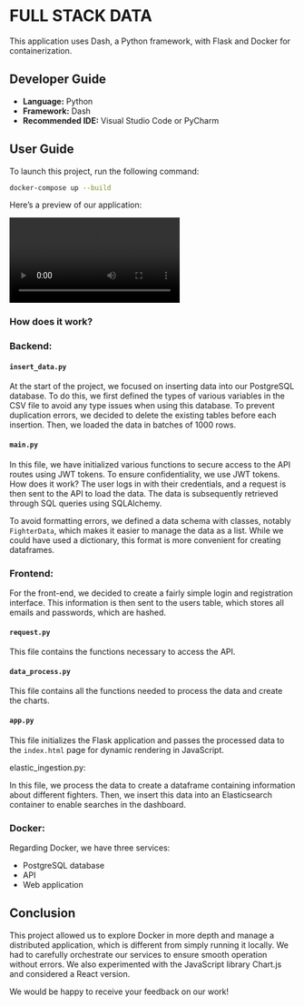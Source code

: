 # FULL STACK DATA

This application uses Dash, a Python framework, with Flask and Docker for containerization.

## Developer Guide

- **Language:** Python  
- **Framework:** Dash  
- **Recommended IDE:** Visual Studio Code or PyCharm

## User Guide

To launch this project, run the following command:

```bash
docker-compose up --build
```

Here’s a preview of our application:

![Titre de la vidéo](images/video.mp4)

### How does it work?

### Backend:

#### `insert_data.py`

At the start of the project, we focused on inserting data into our PostgreSQL database. To do this, we first defined the types of various variables in the CSV file to avoid any type issues when using this database. To prevent duplication errors, we decided to delete the existing tables before each insertion. Then, we loaded the data in batches of 1000 rows.

#### `main.py`

In this file, we have initialized various functions to secure access to the API routes using JWT tokens. To ensure confidentiality, we use JWT tokens. How does it work? The user logs in with their credentials, and a request is then sent to the API to load the data. The data is subsequently retrieved through SQL queries using SQLAlchemy.

To avoid formatting errors, we defined a data schema with classes, notably `FighterData`, which makes it easier to manage the data as a list. While we could have used a dictionary, this format is more convenient for creating dataframes.


### Frontend:

For the front-end, we decided to create a fairly simple login and registration interface. This information is then sent to the users table, which stores all emails and passwords, which are hashed.
#### `request.py`

This file contains the functions necessary to access the API.

#### `data_process.py`

This file contains all the functions needed to process the data and create the charts.

#### `app.py`

This file initializes the Flask application and passes the processed data to the `index.html` page for dynamic rendering in JavaScript.

elastic_ingestion.py:

In this file, we process the data to create a dataframe containing information about different fighters. Then, we insert this data into an Elasticsearch container to enable searches in the dashboard.

### Docker:

Regarding Docker, we have three services:

- PostgreSQL database
- API
- Web application

## Conclusion

This project allowed us to explore Docker in more depth and manage a distributed application, which is different from simply running it locally. We had to carefully orchestrate our services to ensure smooth operation without errors. We also experimented with the JavaScript library Chart.js and considered a React version.

We would be happy to receive your feedback on our work!
